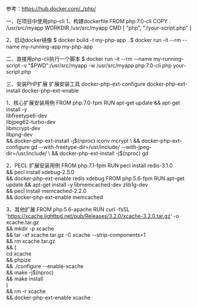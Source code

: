 参考：https://hub.docker.com/_/php/

一、在项目中使用php-cli
1、构建dockerfile
FROM php:7.0-cli
COPY . /usr/src/myapp
WORKDIR /usr/src/myapp
CMD [ "php", "./your-script.php" ]

2、启动docker镜像
$ docker build -t my-php-app .
$ docker run -it --rm --name my-running-app my-php-app

二、直接用php-cli执行一个脚本
$ docker run -it --rm --name my-running-script -v "$PWD":/usr/src/myapp -w /usr/src/myapp php:7.0-cli php your-script.php

三、安装PHP扩展
扩展安装工具
docker-php-ext-configure
docker-php-ext-install
docker-php-ext-enable

1、核心扩展安装用例
FROM php:7.0-fpm
RUN apt-get update && apt-get install -y \
        libfreetype6-dev \
        libjpeg62-turbo-dev \
        libmcrypt-dev \
        libpng-dev \
    && docker-php-ext-install -j$(nproc) iconv mcrypt \
    && docker-php-ext-configure gd --with-freetype-dir=/usr/include/ --with-jpeg-dir=/usr/include/ \
    && docker-php-ext-install -j$(nproc) gd

2、PECL 扩展安装用例
FROM php:7.1-fpm
RUN pecl install redis-3.1.0 \
    && pecl install xdebug-2.5.0 \
    && docker-php-ext-enable redis xdebug
FROM php:5.6-fpm
RUN apt-get update && apt-get install -y libmemcached-dev zlib1g-dev \
    && pecl install memcached-2.2.0 \
    && docker-php-ext-enable memcached

3、其他扩展
FROM php:5.6-apache
RUN curl -fsSL 'https://xcache.lighttpd.net/pub/Releases/3.2.0/xcache-3.2.0.tar.gz' -o xcache.tar.gz \
    && mkdir -p xcache \
    && tar -xf xcache.tar.gz -C xcache --strip-components=1 \
    && rm xcache.tar.gz \
    && ( \
        cd xcache \
        && phpize \
        && ./configure --enable-xcache \
        && make -j$(nproc) \
        && make install \
    ) \
    && rm -r xcache \
    && docker-php-ext-enable xcache